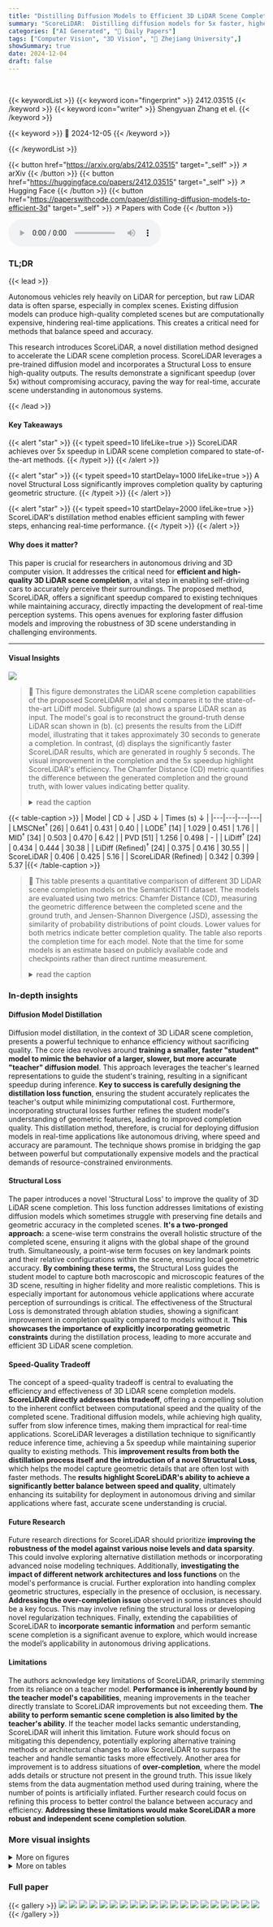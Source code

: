 ```yaml
---
title: "Distilling Diffusion Models to Efficient 3D LiDAR Scene Completion"
summary: "ScoreLiDAR:  Distilling diffusion models for 5x faster, higher-quality 3D LiDAR scene completion!"
categories: ["AI Generated", "🤗 Daily Papers"]
tags: ["Computer Vision", "3D Vision", "🏢 Zhejiang University",]
showSummary: true
date: 2024-12-04
draft: false
---
```


<br>

{{< keywordList >}}
{{< keyword icon="fingerprint" >}} 2412.03515 {{< /keyword >}}
{{< keyword icon="writer" >}} Shengyuan Zhang et el. {{< /keyword >}}
 
{{< keyword >}} 🤗 2024-12-05 {{< /keyword >}}
 
{{< /keywordList >}}

{{< button href="https://arxiv.org/abs/2412.03515" target="_self" >}}
↗ arXiv
{{< /button >}}
{{< button href="https://huggingface.co/papers/2412.03515" target="_self" >}}
↗ Hugging Face
{{< /button >}}
{{< button href="https://paperswithcode.com/paper/distilling-diffusion-models-to-efficient-3d" target="_self" >}}
↗ Papers with Code
{{< /button >}}



<audio controls>
    <source src="https://ai-paper-reviewer.com/2412.03515/podcast.wav" type="audio/wav">
    Your browser does not support the audio element.
</audio>


### TL;DR


{{< lead >}}

Autonomous vehicles rely heavily on LiDAR for perception, but raw LiDAR data is often sparse, especially in complex scenes.  Existing diffusion models can produce high-quality completed scenes but are computationally expensive, hindering real-time applications.  This creates a critical need for methods that balance speed and accuracy. 



This research introduces ScoreLiDAR, a novel distillation method designed to accelerate the LiDAR scene completion process.  ScoreLiDAR leverages a pre-trained diffusion model and incorporates a Structural Loss to ensure high-quality outputs.  The results demonstrate a significant speedup (over 5x) without compromising accuracy, paving the way for real-time, accurate scene understanding in autonomous systems.

{{< /lead >}}


#### Key Takeaways

{{< alert "star" >}}
{{< typeit speed=10 lifeLike=true >}} ScoreLiDAR achieves over 5x speedup in LiDAR scene completion compared to state-of-the-art methods. {{< /typeit >}}
{{< /alert >}}

{{< alert "star" >}}
{{< typeit speed=10 startDelay=1000 lifeLike=true >}} A novel Structural Loss significantly improves completion quality by capturing geometric structure. {{< /typeit >}}
{{< /alert >}}

{{< alert "star" >}}
{{< typeit speed=10 startDelay=2000 lifeLike=true >}} ScoreLiDAR's distillation method enables efficient sampling with fewer steps, enhancing real-time performance. {{< /typeit >}}
{{< /alert >}}

#### Why does it matter?
This paper is crucial for researchers in autonomous driving and 3D computer vision.  It addresses the critical need for **efficient and high-quality 3D LiDAR scene completion**, a vital step in enabling self-driving cars to accurately perceive their surroundings. The proposed method, ScoreLiDAR, offers a significant speedup compared to existing techniques while maintaining accuracy, directly impacting the development of real-time perception systems.  This opens avenues for exploring faster diffusion models and improving the robustness of 3D scene understanding in challenging environments.

------
#### Visual Insights



![](https://arxiv.org/html/2412.03515/x2.png)

> 🔼 This figure demonstrates the LiDAR scene completion capabilities of the proposed ScoreLiDAR model and compares it to the state-of-the-art LiDiff model.  Subfigure (a) shows a sparse LiDAR scan as input. The model's goal is to reconstruct the ground-truth dense LiDAR scan shown in (b).  (c) presents the results from the LiDiff model, illustrating that it takes approximately 30 seconds to generate a completion.  In contrast, (d) displays the significantly faster ScoreLiDAR results, which are generated in roughly 5 seconds.  The visual improvement in the completion and the 5x speedup highlight ScoreLiDAR's efficiency. The Chamfer Distance (CD) metric quantifies the difference between the generated completion and the ground truth, with lower values indicating better quality. 
> <details>
> <summary>read the caption</summary>
> Figure 1:  A demonstration of the LiDAR scene completion examples. Given a sparse LiDAR scan in (a), the model aims to recover the ground-truth dense scene as in (b). In these examples, scans are from SemanticKITTI [1] and KITTI360 [17] dataset. In both cases, LiDiff [24], a SOTA LiDAR scene completion method, requires about 30 seconds as in (c). In comparison, our proposed ScoreLiDAR takes only about 5 seconds in (d), achieving over 5x speedup with improved completion quality indicated by lower Chamfer Distance (CD).
> </details>





{{< table-caption >}}
| Model | CD ↓ | JSD ↓ | Times (s) ↓ |
|---|---|---|---|
| LMSCNet<sup>†</sup> [26] | 0.641 | 0.431 | 0.40 |
| LODE<sup>†</sup> [14] | 1.029 | 0.451 | 1.76 |
| MID<sup>†</sup> [34] | 0.503 | 0.470 | 6.42 |
| PVD [51] | 1.256 | 0.498 | - |
| LiDiff<sup>†</sup> [24] | 0.434 | 0.444 | 30.38 |
| LiDiff (Refined)<sup>†</sup> [24] | 0.375 | 0.416 | 30.55 |
| ScoreLiDAR | 0.406 | 0.425 | 5.16 |
| ScoreLiDAR (Refined) | 0.342 | 0.399 | 5.37 |{{< /table-caption >}}

> 🔼 This table presents a quantitative comparison of different 3D LiDAR scene completion models on the SemanticKITTI dataset.  The models are evaluated using two metrics: Chamfer Distance (CD), measuring the geometric difference between the completed scene and the ground truth, and Jensen-Shannon Divergence (JSD), assessing the similarity of probability distributions of point clouds. Lower values for both metrics indicate better completion quality. The table also reports the completion time for each model.  Note that the time for some models is an estimate based on publicly available code and checkpoints rather than direct runtime measurement.
> <details>
> <summary>read the caption</summary>
> Table 1: The completion performance on SemanticKITTI dataset. Colors denote the 1st, 2nd, and 3rd best-performing model. “††{\dagger}†” indicates that the sampling time is estimated based on the official code and the provided checkpoints.
> </details>





### In-depth insights


#### Diffusion Model Distillation
Diffusion model distillation, in the context of 3D LiDAR scene completion, presents a powerful technique to enhance efficiency without sacrificing quality.  The core idea revolves around **training a smaller, faster "student" model to mimic the behavior of a larger, slower, but more accurate "teacher" diffusion model**. This approach leverages the teacher's learned representations to guide the student's training, resulting in a significant speedup during inference.  **Key to success is carefully designing the distillation loss function**, ensuring the student accurately replicates the teacher's output while minimizing computational cost.  Furthermore, incorporating structural losses further refines the student model's understanding of geometric features, leading to improved completion quality. This distillation method, therefore, is crucial for deploying diffusion models in real-time applications like autonomous driving, where speed and accuracy are paramount. The technique shows promise in bridging the gap between powerful but computationally expensive models and the practical demands of resource-constrained environments.

#### Structural Loss
The paper introduces a novel 'Structural Loss' to improve the quality of 3D LiDAR scene completion.  This loss function addresses limitations of existing diffusion models which sometimes struggle with preserving fine details and geometric accuracy in the completed scenes.  **It's a two-pronged approach:** a scene-wise term constrains the overall holistic structure of the completed scene, ensuring it aligns with the global shape of the ground truth.  Simultaneously, a point-wise term focuses on key landmark points and their relative configurations within the scene, ensuring local geometric accuracy. **By combining these terms,** the Structural Loss guides the student model to capture both macroscopic and microscopic features of the 3D scene, resulting in higher fidelity and more realistic completions.  This is especially important for autonomous vehicle applications where accurate perception of surroundings is critical.  The effectiveness of the Structural Loss is demonstrated through ablation studies, showing a significant improvement in completion quality compared to models without it.  **This showcases the importance of explicitly incorporating geometric constraints** during the distillation process, leading to more accurate and efficient 3D LiDAR scene completion.

#### Speed-Quality Tradeoff
The concept of a speed-quality tradeoff is central to evaluating the efficiency and effectiveness of 3D LiDAR scene completion models.  **ScoreLiDAR directly addresses this tradeoff**, offering a compelling solution to the inherent conflict between computational speed and the quality of the completed scene.  Traditional diffusion models, while achieving high quality, suffer from slow inference times, making them impractical for real-time applications.  ScoreLiDAR leverages a distillation technique to significantly reduce inference time, achieving a 5x speedup while maintaining superior quality to existing methods. This **improvement results from both the distillation process itself and the introduction of a novel Structural Loss**, which helps the model capture geometric details that are often lost with faster methods. The **results highlight ScoreLiDAR's ability to achieve a significantly better balance between speed and quality**, ultimately enhancing its suitability for deployment in autonomous driving and similar applications where fast, accurate scene understanding is crucial.

#### Future Research
Future research directions for ScoreLiDAR should prioritize **improving the robustness of the model against various noise levels and data sparsity**.  This could involve exploring alternative distillation methods or incorporating advanced noise modeling techniques.  Additionally, **investigating the impact of different network architectures and loss functions** on the model's performance is crucial.  Further exploration into handling complex geometric structures, especially in the presence of occlusion, is necessary.  **Addressing the over-completion issue** observed in some instances should be a key focus. This may involve refining the structural loss or developing novel regularization techniques. Finally, extending the capabilities of ScoreLiDAR to **incorporate semantic information** and perform semantic scene completion is a significant avenue to explore, which would increase the model’s applicability in autonomous driving applications.

#### Limitations
The authors acknowledge key limitations of ScoreLiDAR, primarily stemming from its reliance on a teacher model.  **Performance is inherently bound by the teacher model's capabilities**, meaning improvements in the teacher directly translate to ScoreLiDAR improvements but not exceeding them.  **The ability to perform semantic scene completion is also limited by the teacher's ability**.  If the teacher model lacks semantic understanding, ScoreLiDAR will inherit this limitation.  Future work should focus on mitigating this dependency, potentially exploring alternative training methods or architectural changes to allow ScoreLiDAR to surpass the teacher and handle semantic tasks more effectively.  Another area for improvement is to address situations of **over-completion**, where the model adds details or structure not present in the ground truth.  This issue likely stems from the data augmentation method used during training, where the number of points is artificially inflated.  Further research could focus on refining this process to better control the balance between accuracy and efficiency.  **Addressing these limitations would make ScoreLiDAR a more robust and independent scene completion solution**.


### More visual insights

<details>
<summary>More on figures
</summary>


![](https://arxiv.org/html/2412.03515/x3.png)

> 🔼 This figure compares the performance of different LiDAR scene completion models on the SemanticKITTI dataset.  The y-axis represents the Chamfer Distance (CD), a metric that measures the difference between a completed LiDAR scan and the ground truth. The x-axis shows the time taken to complete the scan.  Each point represents a model with a specified number of sampling steps. The figure shows that ScoreLiDAR, with only 8 sampling steps, achieves a lower CD (better quality) than LiDiff (a state-of-the-art method) with 50 steps. Moreover, ScoreLiDAR is significantly faster. This demonstrates the efficiency and effectiveness of the ScoreLiDAR model.
> <details>
> <summary>read the caption</summary>
> Figure 2: A visualization of LiDAR scene completion performances with different models on SemanticKITTI [1] dataset. Our proposed ScoreLiDAR with 8 sampling steps performs better than LiDiff [24] with 50 steps, as shown by a lower Chamfer Distance yet with less time cost. Generally, ScoreLiDAR achieves better scene completion performance and speed trade-off.
> </details>



![](https://arxiv.org/html/2412.03515/x4.png)

> 🔼 This figure illustrates the ScoreLiDAR framework, detailing a novel distillation method for efficient 3D LiDAR scene completion.  The process starts with a student model generating a completed scene from a sparse LiDAR scan. Simultaneously, a teacher model (ϵθ) and an auxiliary diffusion model (ϵϕ) process the sparse scan and the noisy completed scene to compute a KL divergence loss, measuring the difference between their predicted scores.  A structural loss is also calculated, comparing the completed scene to the ground truth. These two losses are combined to form a total loss that optimizes the student model. Finally, the auxiliary model (ϵϕ) is updated using the completed scene, refining its performance for future iterations.
> <details>
> <summary>read the caption</summary>
> Figure 3: The overall structure of ScoreLiDAR. (1) The student model generates the completed scene based on the sparse scan. (2) The sparse scan and noisy completed scene are input to ϵθsubscriptbold-italic-ϵ𝜃\boldsymbol{\epsilon}_{\theta}bold_italic_ϵ start_POSTSUBSCRIPT italic_θ end_POSTSUBSCRIPT and ϵϕsubscriptbold-italic-ϵitalic-ϕ\boldsymbol{\epsilon}_{\phi}bold_italic_ϵ start_POSTSUBSCRIPT italic_ϕ end_POSTSUBSCRIPT. (3) The predicted score of ϵθsubscriptbold-italic-ϵ𝜃\boldsymbol{\epsilon}_{\theta}bold_italic_ϵ start_POSTSUBSCRIPT italic_θ end_POSTSUBSCRIPT and ϵϕsubscriptbold-italic-ϵitalic-ϕ\boldsymbol{\epsilon}_{\phi}bold_italic_ϵ start_POSTSUBSCRIPT italic_ϕ end_POSTSUBSCRIPT are used to calculated the KL divergence. (4) Structural loss is calculated based on the completed scene and the ground truth. (5) The total loss is calculated with KL divergence and structural loss. (6) The student model is optimized according to the total loss. (7) The diffusion model ϵϕsubscriptbold-italic-ϵitalic-ϕ\boldsymbol{\epsilon}_{\phi}bold_italic_ϵ start_POSTSUBSCRIPT italic_ϕ end_POSTSUBSCRIPT is updated with the completed scene.
> </details>



![](https://arxiv.org/html/2412.03515/x5.png)

> 🔼 Figure 4 presents a qualitative comparison of 3D LiDAR scene completion results on the KITTI-360 dataset.  It visually demonstrates the performance of the proposed ScoreLiDAR method against the state-of-the-art LiDiff method.  The figure shows the input sparse LiDAR scan, the ground truth dense LiDAR scan, and the completed scans generated by both methods.  By comparing the visual quality of the completed scans, it's evident that ScoreLiDAR achieves better scene completion, particularly in terms of detail and accuracy, even with significantly fewer sampling steps than LiDiff. This highlights the efficiency and effectiveness of the ScoreLiDAR model.
> <details>
> <summary>read the caption</summary>
> Figure 4: Qualitative results on KITTI-360. ScoreLiDAR achieves better completion than LiDiff [25] with fewer sampling steps.
> </details>



![](https://arxiv.org/html/2412.03515/x6.png)

> 🔼 This figure presents a qualitative analysis of the impact of the structural loss on 3D LiDAR scene completion.  It uses two visualizations to demonstrate this impact: (1) a bar chart showing the distribution of distances between corresponding points in the completed and ground truth scenes. This chart highlights that a greater number of points with smaller distances implies higher fidelity (i.e., closer similarity to the ground truth). (2) a heatmap visualizing the difference between the distance matrices for the completed and ground truth scenes.  Smaller values in this heatmap correspond to a closer resemblance between the completed and ground truth scenes, again indicating better completion quality.
> <details>
> <summary>read the caption</summary>
> Figure 5: The qualitative analysis of structural loss. The bar chart shows the distribution of distances between corresponding points in the completed and ground truth scenes. A higher number of points with smaller distances demonstrates that the completed scene is closer to the ground truth. The heatmap represents the difference in distance matrices between the completed scene and the ground truth scene. Smaller values on the heatmap indicate that the completed scene is closer to the ground truth.
> </details>



![](https://arxiv.org/html/2412.03515/x7.png)

> 🔼 Figure 6 presents a detailed comparison of scene completion results between ScoreLiDAR and LiDiff, a state-of-the-art method.  The figure shows both the overall completed scenes and zoomed-in sections highlighting key areas (indicated by boxes). The zoomed-in views directly compare the fine details of completed vehicle models produced by each method. The comparison demonstrates that ScoreLiDAR achieves more accurate and realistic completion of vehicles and their surrounding details, resulting in a completed scene that is closer to the ground truth.
> <details>
> <summary>read the caption</summary>
> Figure 6: Comparison of scene completion details between ScoreLiDAR and the SOTA model LiDiff [24]. The magnified images are enlarged views of the regions corresponding to the boxes in the completed scene images. Compared to LiDiff, ScoreLiDAR better completes the details of vehicles, making it closer to the ground truth scene.
> </details>



![](https://arxiv.org/html/2412.03515/x8.png)

> 🔼 This figure visualizes the key points selected by the proposed ScoreLiDAR method for 3D LiDAR scene completion.  The red points highlight the key points chosen by the algorithm. These points are strategically selected based on local geometric features to effectively capture the structural information of the scene. By focusing on these key points, the method improves the accuracy and efficiency of the scene completion process. The figure shows several example scenes where the chosen key points are marked in red. 
> <details>
> <summary>read the caption</summary>
> Figure 7: The visualization of the selected key points. Red points refer to the key points selected by the proposed method.
> </details>



![](https://arxiv.org/html/2412.03515/x9.png)

> 🔼 This figure showcases several examples of 3D LiDAR scene completion using the ScoreLiDAR model on the KITTI-360 dataset. Each row presents a pair of images: the left image displays the incomplete sparse LiDAR scan, while the right image shows the corresponding ground truth dense scene. Below them, two more images are displayed showing the scene completion results: first with LiDiff, a state-of-the-art LiDAR scene completion method for comparison, and then with the ScoreLiDAR model. The results demonstrate ScoreLiDAR's ability to produce high-quality, complete scenes similar to the ground truth, even with fewer sampling steps, leading to significant time savings.
> <details>
> <summary>read the caption</summary>
> Figure 8: Completed samples of ScoreLiDAR from KITTI-360 dataset.
> </details>



![](https://arxiv.org/html/2412.03515/x10.png)

> 🔼 Figure 9 presents a visual comparison of 3D LiDAR scene completion results using the proposed ScoreLiDAR method against the ground truth. It showcases four pairs of completed scenes, each with a corresponding input (sparse) scan and the ground truth dense scene. Each row shows a different scenario, highlighting the ability of ScoreLiDAR to reconstruct missing parts of the scene from limited input data.  This figure helps to visually demonstrate the performance and capabilities of ScoreLiDAR in the context of 3D LiDAR scene completion, focusing on its efficiency and ability to handle the sparsity typical of LiDAR data.
> <details>
> <summary>read the caption</summary>
> Figure 9: Completed samples of ScoreLiDAR from SemanticKITTI dataset.
> </details>



</details>




<details>
<summary>More on tables
</summary>


{{< table-caption >}}
| Model | CD ↓ | JSD ↓ | Times (s) ↓ |
|---|---|---|---|
| LMSCNet [26] | 0.979 | 0.496 | - |
| LODE [14] | 1.565 | 0.483 | - |
| MID [34] | 0.637 | 0.476 | - |
| LiDiff † [24] | 0.564 | 0.459 | 29.18 |
| LiDiff (Refined) † [24] | 0.517 | 0.446 | 29.43 |
| ScoreLiDAR | 0.472 | 0.444 | 4.98 |
| ScoreLiDAR (Refined) | 0.452 | 0.437 | 5.14 |{{< /table-caption >}}
> 🔼 This table presents a quantitative evaluation of different methods for 3D LiDAR scene completion on the KITTI-360 dataset.  It shows the Chamfer Distance (CD) and Jensen-Shannon Divergence (JSD) scores achieved by various models. Lower CD and JSD values indicate better scene completion quality.  The results allow for a comparison of the accuracy and fidelity of different approaches to reconstructing a complete 3D LiDAR scene from sparse input data.
> <details>
> <summary>read the caption</summary>
> Table 2: The completion performance on the KITTI-360 dataset. The meaning of notations is the same as those in Tab. 1.
> </details>

{{< table-caption >}}
| Model | SemanticKITTI CD ↓ | SemanticKITTI JSD ↓ | KITTI360 CD ↓ | KITTI360 JSD ↓ |
|---|---|---|---|---|
| ScoreLiDAR (Refined) | 0.342 | 0.399 | 0.452 | 0.437 |
| w/o Structural Loss | 0.419 | 0.430 | 0.549 | 0.445 |{{< /table-caption >}}
> 🔼 This table presents an ablation study to evaluate the impact of the proposed structural loss on the performance of the ScoreLiDAR model.  It compares the results of ScoreLiDAR with and without the structural loss, showing the improvements in terms of Chamfer Distance (CD) and Jensen-Shannon Divergence (JSD) on both the SemanticKITTI and KITTI360 datasets.  Lower CD and JSD values indicate better scene completion quality.
> <details>
> <summary>read the caption</summary>
> Table 3: Ablation study of the structural loss.
> </details>

{{< table-caption >}}
| Model | CD ↓ | JSD ↓ | Time (s) ↓ |
|---|---|---|---|
| LiDiff (50 steps) [24] | 0.434 | 0.444 | 30.38 |
| LiDiff (50 steps Refined) [24] | 0.375 | 0.416 | 30.55 |
| LiDiff (8 steps) [24] | 0.447 | 0.432 | 5.69 |
| LiDiff (8 steps Refined) [24] | 0.411 | 0.406 | 5.92 |
| ScoreLiDAR (8 Steps Refined) | 0.342 | 0.399 | 5.37 |
| ScoreLiDAR (4 Steps Refined) | 0.326 | 0.386 | 3.23 |
| ScoreLiDAR (2 Steps Refined) | 0.403 | 0.379 | 1.85 |
| ScoreLiDAR (1 Steps Refined) | 0.548 | 0.384 | 1.10 |{{< /table-caption >}}
> 🔼 This table presents the results of an ablation study conducted to analyze the effect of varying the number of sampling steps in the ScoreLiDAR model on the SemanticKITTI dataset.  The study measures the performance of the model with different numbers of sampling steps (1, 2, 4, and 8 steps), and also includes results for a refined version of the model. The metrics used to evaluate performance are Chamfer Distance (CD) and Jensen-Shannon Divergence (JSD), which both measure the difference between the completed point clouds produced by the model and the ground truth point clouds. Lower values of CD and JSD indicate better completion quality.
> <details>
> <summary>read the caption</summary>
> Table 4: Ablation study of different sampling steps on the SemanticKITTI dataset.
> </details>

{{< table-caption >}}
| Model | SemanticKITTI CD ↓ | SemanticKITTI JSD ↓ | KITTI360 CD ↓ | KITTI360 JSD ↓ |
|---|---|---|---|---|
| ScoreLiDAR | 0.342 | 0.399 | 0.452 | 0.437 |
| w/o Point-wise loss | 0.351 | 0.414 | 0.485 | 0.486 |
| w/o Scene-wise loss | 0.367 | 0.422 | 0.477 | 0.451 |
| w/o Structural Loss | 0.419 | 0.430 | 0.549 | 0.445 |{{< /table-caption >}}
> 🔼 This table presents an ablation study evaluating the impact of the scene-wise and point-wise loss components within the ScoreLiDAR model.  The results show the model's performance (using Chamfer Distance and Jensen-Shannon Divergence metrics) on the SemanticKITTI and KITTI360 datasets, both with and without these loss components, as well as the overall model. The refinement process was applied to all results.  Color-coding highlights the top three performing configurations based on the combined metrics.
> <details>
> <summary>read the caption</summary>
> Table 5: Ablation study of the scene-wise and point-wise loss. The metrics refer to the performance with refinement. Colors denote the 1st, 2nd, and 3rd best-performing model.
> </details>

{{< table-caption >}}
| ScoreLiDAR | SemanticKITTI |  | KITTI360 |  | 
|---|---|---|---|---| 
|  | CD ↓ | JSD ↓ | CD ↓ | JSD ↓ | 
| $
\lambda_{scene}=0.5,\lambda_{point}=0.01$ | 0.342 | 0.399 | 0.452 | 0.437 | 
| $
\lambda_{scene}=0.05,\lambda_{point}=0.01$ | 0.354 | 0.409 | 0.494 | 0.457 | 
| $
\lambda_{scene}=0.5,\lambda_{point}=0.1$ | 0.358 | 0.419 | 0.539 | 0.474 | {{< /table-caption >}}
> 🔼 This table presents an ablation study analyzing the impact of varying the weights assigned to the scene-wise and point-wise loss components within the ScoreLiDAR model.  The first row shows the performance using the default weights.  Subsequent rows illustrate the effect of adjusting these weights, demonstrating the sensitivity of the model to different weighting schemes.  All results presented include post-processing refinement steps applied to the generated output. The metrics presented are Chamfer Distance (CD) and Jensen-Shannon Divergence (JSD), lower values indicating better performance.
> <details>
> <summary>read the caption</summary>
> Table 6: Ablation study of the different weights of the scene-wise and point-wise loss. The first row refers to the default configuration of the ScoreLiDAR. The metrics refer to the performance with refinement.
> </details>

{{< table-caption >}}
| Model | SemanticKITTI CD ↓ | SemanticKITTI JSD ↓ | KITTI360 CD ↓ | KITTI360 JSD ↓ |
|---|---|---|---|---|
| LiDiff (Refined) | 0.375 | 0.416 | 0.517 | 0.446 |
| w/ Structural loss | 0.399 | 0.426 | 0.535 | 0.450 |{{< /table-caption >}}
> 🔼 This table presents the results of an ablation study evaluating the impact of adding a structural loss to the LiDiff model for 3D LiDAR scene completion.  It compares the performance of the original LiDiff model (without structural loss) to a version trained with the addition of the structural loss.  The comparison uses Chamfer Distance (CD) and Jensen-Shannon Divergence (JSD) as metrics on the SemanticKITTI and KITTI360 datasets to assess the quality of the 3D scene completion.
> <details>
> <summary>read the caption</summary>
> Table 7: Ablation study of training LiDiff [24] with structural loss.
> </details>

{{< table-caption >}}
| ScoreLiDAR | SemanticKITTI |  | KITTI360 |  |
|---|---|---|---|---|
|  | CD ↓ | JSD ↓ | CD ↓ | JSD ↓ |
| n=1/30 | 0.342 | 0.399 | 0.452 | 0.437 |
| n=1/60 | 0.346 | 0.409 | 0.452 | 0.471 |{{< /table-caption >}}
> 🔼 This table presents an ablation study on the impact of varying the number of key points used in the ScoreLiDAR model.  The study investigates how the selection of different numbers of key points affects the model's performance after refinement. The first row shows the results using the default configuration of the ScoreLiDAR model, while subsequent rows show the performance with reduced numbers of key points.  The metrics used to evaluate performance are Chamfer Distance (CD) and Jensen-Shannon Divergence (JSD), both lower values indicating improved accuracy and fidelity compared to the ground truth.
> <details>
> <summary>read the caption</summary>
> Table 8: Ablation study of different key points number. The first row refers to the default configuration of the ScoreLiDAR. The metrics refer to the performance with refinement.
> </details>

{{< table-caption >}}
| Model | CD ↓ | JSD ↓ | Time (s) ↓ |
|---|---|---|---|
| LiDiff (50 steps) [24] | 0.564 | 0.549 | 29.18 |
| LiDiff (50 steps Refined) [24] | 0.517 | 0.446 | 29.43 |
| LiDiff (8 steps) [24] | 0.619 | 0.471 | 5.46 |
| LiDiff (8 steps Refined) [24] | 0.550 | 0.462 | 5.77 |
| ScoreLiDAR (8 Steps) | 0.452 | 0.437 | 5.14 |
| ScoreLiDAR (4 Steps) | 0.482 | 0.461 | 3.16 |
| ScoreLiDAR (2 Steps) | 0.525 | 0.457 | 1.69 |
| ScoreLiDAR (1 Steps) | 0.750 | 0.478 | 1.03 |{{< /table-caption >}}
> 🔼 This table presents an ablation study analyzing the effect of varying the number of sampling steps on the performance of the ScoreLiDAR model for 3D LiDAR scene completion on the KITTI-360 dataset.  It compares the performance of ScoreLiDAR using different numbers of sampling steps (8, 4, 2, and 1) against the baseline LiDiff model with 50 sampling steps. Both the baseline LiDiff model and the ScoreLiDAR models' performance are measured with and without refinement, showing the impact of refinement on the results.  The metrics used for comparison are Chamfer Distance (CD) and Jensen-Shannon Divergence (JSD), lower values indicating better scene completion quality. The 'Time (s)' column displays the time taken for scene completion.  The results show the trade-off between completion speed and accuracy at various sampling steps.
> <details>
> <summary>read the caption</summary>
> Table 9: Ablation study of different sampling steps on the KITTI-360 dataset. The metrics of ScoreLiDAR refer to the performance with refinement.
> </details>

{{< table-caption >}}
| Model | User preference ↑ | 
|---|---| 
| LiDiff [24] | 35% | 
| ScoreLiDAR | 65% | {{< /table-caption >}}
> 🔼 A user study was conducted to compare the scene completion quality of ScoreLiDAR and the state-of-the-art (SOTA) LiDiff model. Thirty pairs of completed scenes were generated using both methods for the same 30 input LiDAR scans. Seven volunteers evaluated each pair and selected the one that was more similar to the corresponding ground truth scene. ScoreLiDAR received a 65% user preference over LiDiff, demonstrating its superior performance in producing realistic and accurate scene completions.
> <details>
> <summary>read the caption</summary>
> Table 10: Results of user study. Our ScoreLiDAR outperforms the existing SOTA model.
> </details>

{{< table-caption >}}
| Model | SemanticKITTI (IoU) % ↑ | 0.5m | 0.2m | 0.1m |
|---|---|---|---|---|
| LMSCNet [26] | 32.23 | 23.05 | 3.48 |
| LODE [14] | 43.56 | 47.88 | 6.06 |
| MID [34] | 45.02 | 41.01 | 16.98 |
| PVD [51] | 21.20 | 7.96 | 1.44 |
| LiDiff [24] | 42.49 | 33.12 | 11.02 |
| LiDiff (Refined) [24] | 40.71 | 38.92 | 24.75 |
| ScoreLiDAR | 38.43 | 25.75 | 8.34 |
| ScoreLiDAR (Refined) | 37.33 | 29.57 | 15.63 |{{< /table-caption >}}
> 🔼 This table presents the Intersection over Union (IoU) scores achieved by different models on the SemanticKITTI dataset.  IoU is a common metric for evaluating the accuracy of semantic segmentation, measuring the overlap between the predicted segmentation and the ground truth. The results are shown for three different voxel resolutions (0.5m, 0.2m, and 0.1m), representing different levels of detail.  Higher IoU values indicate better performance.
> <details>
> <summary>read the caption</summary>
> Table 11: The IoU evaluation results on the SemanticKITTI dataset.
> </details>

{{< table-caption >}}
| Model | KITTI-360 (IoU) % ↑ |  |  |  | 
|---|---|---|---|---|
|  | 0.5m | 0.2m | 0.1m |  | 
| LMSCNet [26] | 25.46 | 16.35 | 2.99 |  | 
| LODE [14] | 42.08 | 42.63 | 5.85 |  | 
| MID [34] | 44.11 | 36.38 | 15.84 |  | 
| LiDiff [24] | 42.22 | 32.25 | 10.80 |  | 
| LiDiff (Refined) [24] | 40.82 | 36.08 | 21.34 |  | 
| ScoreLiDAR | 36.82 | 25.49 | 9.70 |  | 
| ScoreLiDAR (Refined) | 33.29 | 28.60 | 15.95 |  | {{< /table-caption >}}
> 🔼 This table presents the Intersection over Union (IoU) scores for different 3D LiDAR scene completion models on the KITTI-360 dataset.  IoU is a metric measuring the overlap between the predicted scene and ground truth at various voxel resolutions (0.5m, 0.2m, and 0.1m). Higher IoU values indicate better completion accuracy.  The models compared include LMSCNet, LODE, MID, PVD, LiDiff (with and without refinement), and ScoreLiDAR (with and without refinement). The table shows how well each model performs at these different resolutions, allowing for a comparison of completion quality and detail.
> <details>
> <summary>read the caption</summary>
> Table 12: The IoU evaluation results on the KITTI-360 dataset.
> </details>

</details>




### Full paper

{{< gallery >}}
<img src="https://ai-paper-reviewer.com/2412.03515/1.png" class="grid-w50 md:grid-w33 xl:grid-w25" />
<img src="https://ai-paper-reviewer.com/2412.03515/2.png" class="grid-w50 md:grid-w33 xl:grid-w25" />
<img src="https://ai-paper-reviewer.com/2412.03515/3.png" class="grid-w50 md:grid-w33 xl:grid-w25" />
<img src="https://ai-paper-reviewer.com/2412.03515/4.png" class="grid-w50 md:grid-w33 xl:grid-w25" />
<img src="https://ai-paper-reviewer.com/2412.03515/5.png" class="grid-w50 md:grid-w33 xl:grid-w25" />
<img src="https://ai-paper-reviewer.com/2412.03515/6.png" class="grid-w50 md:grid-w33 xl:grid-w25" />
<img src="https://ai-paper-reviewer.com/2412.03515/7.png" class="grid-w50 md:grid-w33 xl:grid-w25" />
<img src="https://ai-paper-reviewer.com/2412.03515/8.png" class="grid-w50 md:grid-w33 xl:grid-w25" />
<img src="https://ai-paper-reviewer.com/2412.03515/9.png" class="grid-w50 md:grid-w33 xl:grid-w25" />
<img src="https://ai-paper-reviewer.com/2412.03515/10.png" class="grid-w50 md:grid-w33 xl:grid-w25" />
<img src="https://ai-paper-reviewer.com/2412.03515/11.png" class="grid-w50 md:grid-w33 xl:grid-w25" />
<img src="https://ai-paper-reviewer.com/2412.03515/12.png" class="grid-w50 md:grid-w33 xl:grid-w25" />
<img src="https://ai-paper-reviewer.com/2412.03515/13.png" class="grid-w50 md:grid-w33 xl:grid-w25" />
<img src="https://ai-paper-reviewer.com/2412.03515/14.png" class="grid-w50 md:grid-w33 xl:grid-w25" />
<img src="https://ai-paper-reviewer.com/2412.03515/15.png" class="grid-w50 md:grid-w33 xl:grid-w25" />
<img src="https://ai-paper-reviewer.com/2412.03515/16.png" class="grid-w50 md:grid-w33 xl:grid-w25" />
<img src="https://ai-paper-reviewer.com/2412.03515/17.png" class="grid-w50 md:grid-w33 xl:grid-w25" />
<img src="https://ai-paper-reviewer.com/2412.03515/18.png" class="grid-w50 md:grid-w33 xl:grid-w25" />
<img src="https://ai-paper-reviewer.com/2412.03515/19.png" class="grid-w50 md:grid-w33 xl:grid-w25" />
<img src="https://ai-paper-reviewer.com/2412.03515/20.png" class="grid-w50 md:grid-w33 xl:grid-w25" />
{{< /gallery >}}